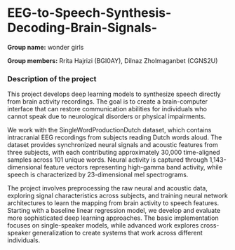 # EEG-to-Speech-Synthesis-Decoding-Brain-Signals-
**Group name:** wonder girls

**Group members:** Rrita Hajrizi (BGI0AY), Dilnaz Zholmaganbet (CGNS2U)

### Description of the project
This project develops deep learning models to synthesize speech directly from brain activity recordings. The goal is to create a brain-computer interface that can restore communication abilities for individuals who cannot speak due to neurological disorders or physical impairments.

We work with the SingleWordProductionDutch dataset, which contains intracranial EEG recordings from subjects reading Dutch words aloud. The dataset provides synchronized neural signals and acoustic features from three subjects, with each contributing approximately 30,000 time-aligned samples across 101 unique words. Neural activity is captured through 1,143-dimensional feature vectors representing high-gamma band activity, while speech is characterized by 23-dimensional mel spectrograms.

The project involves preprocessing the raw neural and acoustic data, exploring signal characteristics across subjects, and training neural network architectures to learn the mapping from brain activity to speech features. Starting with a baseline linear regression model, we develop and evaluate more sophisticated deep learning approaches. The basic implementation focuses on single-speaker models, while advanced work explores cross-speaker generalization to create systems that work across different individuals.
